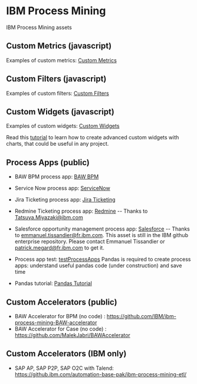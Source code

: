 # IBM Process Mining
IBM Process Mining assets

## Custom Metrics (javascript)
Examples of custom metrics: [Custom Metrics](./Custom%20Metrics/)
## Custom Filters (javascript)
Examples of custom filters:  [Custom Filters](./Custom%20Filters/)
## Custom Widgets (javascript)
Examples of custom widgets:  [Custom Widgets](./Custom%20Widgets/)

Read this [tutorial](./Custom%20Widgets/dimension_linechart/README.md) to learn how to create advanced custom widgets with charts, that could be useful in any project.

## Process Apps (public)
- BAW BPM process app: [BAW BPM](./Process%20Apps/BAW%20BPM)
- Service Now process app: [ServiceNow](./Process%20Apps/IT_Ticketing_ServiceNow)
- Jira Ticketing process app: [Jira Ticketing](./Process%20Apps/Jira_ticketing)
- Redmine Ticketing process app: [Redmine](https://github.com/IBM/japan-technology/tree/main/usecases/process-mining/ProcessApps/Redmine_ticketing) -- Thanks to Tatsuya.Miyazaki@ibm.com
- Salesforce opportunity management process app: [Salesforce](https://github.ibm.com/automation-base-pak/pm-process-apps/tree/main/salesforce-opportunity-management) -- Thanks to emmanuel.tissandier@fr.ibm.com. This asset is still in the IBM github enterprise repository. Please contact Emmanuel Tissandier or patrick.megard@fr.ibm.com to get it.

- Process app test: [testProcessApps](./Process%20Apps/testProcessApps)
Pandas is required to create process apps: understand useful pandas code (under construction) and save time
- Pandas tutorial: [Pandas Tutorial](./Process%20Apps/Pandas%20Tuto/pandas_basics_process_apps.ipynb)

## Custom Accelerators (public)
- BAW Accelerator for BPM (no code) : https://github.com/IBM/ibm-process-mining-BAW-accelerator
- BAW Accelerator for Case (no code) : https://github.com/MalekJabri/BAWAccelerator

## Custom Accelerators (IBM only)
- SAP AP, SAP P2P, SAP O2C with Talend: https://github.ibm.com/automation-base-pak/ibm-process-mining-etl/
